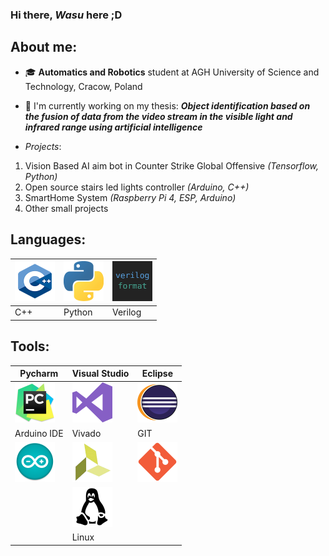 ### Hi there, *Wasu* here ;D

## About me:
 - 🎓 **Automatics and Robotics** student at AGH University of Science and Technology, Cracow, Poland
 - 📝 I'm currently working on my thesis: 
 ***Object identification based on the fusion of data from the video stream in the visible light and infrared range using artificial intelligence***
 
 - *Projects*:
 1. Vision Based AI aim bot in Counter Strike Global Offensive *(Tensorflow, Python)*
 2. Open source stairs led lights controller *(Arduino, C++)*
 3. SmartHome System *(Raspberry Pi 4, ESP, Arduino)*
 4. Other small projects
 
 ## Languages:
| <img src="images/cpp.png" alt="cpp" width="64"/>    	|    <img src="images/python.png" alt="python" width="64"/>    	|      <img src="images/verilog.png" alt="verilog" width="64"/>   	|
|-----	|--------	|---------	|
| C++ 	| Python 	| Verilog 	|
 
 ## Tools:
|   Pycharm   	| Visual Studio 	| Eclipse 	|
|-------------	|---------------	|---------	|
|<img src="images/pycharm.png" alt="pycharm" width="64"/>  	|  <img src="images/visualstudio.png" alt="visualstudio" width="64"/>  	| <img src="images/eclipse.png" alt="eclipse" width="64"/> 	|
| Arduino IDE 	|     Vivado    	|   GIT   	|
| <img src="images/arduino.png" alt="arduino" width="64"/>	| <img src="images/vivado.png" alt="vivado" width="64"/>	| <img src="images/git.png" alt="git" width="64"/> 	|
|             	| <img src="images/linux.png" alt="linux" width="64"/> 	|         	|
|             	|     Linux     	|         	|

